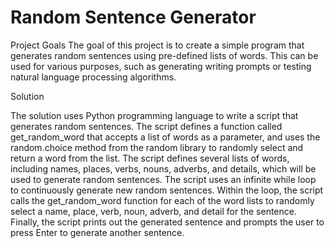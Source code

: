 # Random Sentence Generator


Project Goals
The goal of this project is to create a simple program that generates random sentences using pre-defined lists of words. This can be used for various purposes, such as generating writing prompts or testing natural language processing algorithms.

Solution

The solution uses Python programming language to write a script that generates random sentences.
The script defines a function called get_random_word that accepts a list of words as a parameter, and uses the random.choice method from the random library to randomly select and return a word from the list.
The script defines several lists of words, including names, places, verbs, nouns, adverbs, and details, which will be used to generate random sentences.
The script uses an infinite while loop to continuously generate new random sentences.
Within the loop, the script calls the get_random_word function for each of the word lists to randomly select a name, place, verb, noun, adverb, and detail for the sentence.
Finally, the script prints out the generated sentence and prompts the user to press Enter to generate another sentence.
